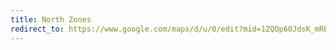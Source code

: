 ```yaml
---
title: North Zones
redirect_to: https://www.google.com/maps/d/u/0/edit?mid=1ZQOp60JdsK_mREHcJuvcnPBBU41kKnI&usp=sharing
---
```

